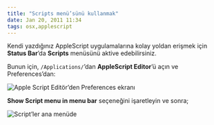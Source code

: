 ```yaml
---
title: "Scripts menü’sünü kullanmak"
date: Jan 20, 2011 11:34
tags: osx,applescript
---
```


Kendi yazdığınız AppleScript uygulamalarına kolay yoldan erişmek için
**Status Bar**’da **Scripts** menüsünü aktive edebilirsiniz.

Bunun için, `/Applications/`’dan **AppleScript Editor**’ü açın ve 
Preferences’dan:

![Apple Script Editör’den Preferences ekranı](/public/images/posts/2011-01-20-scripts-1.png)

**Show Script menu in menu bar** seçeneğini işaretleyin ve sonra;

![Script’ler ana menüde](/public/images/posts/2011-01-20-scripts-2.png)